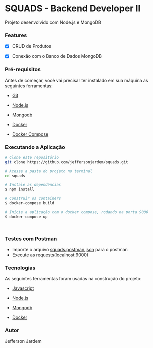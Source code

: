 
  

  

<h1>SQUADS - Backend Developer II</h1>

  
  

Projeto desenvolvido com Node.js e MongoDB

  

  

### Features

  

-  [x] CRUD de Produtos

  

-  [x] Conexão com o Banco de Dados MongoDB

  

### Pré-requisitos

  

  

Antes de começar, você vai precisar ter instalado em sua máquina as seguintes ferramentas:

  

-  [Git](https://git-scm.com/)

  

-  [Node.js](https://nodejs.org/pt-br/)

  

-  [Mongodb](https://mongodb.com)

  

-  [Docker](https://www.docker.com/)

  

-  [Docker Compose](https://docs.docker.com/compose/install/)

  
  

### Executando a Aplicação

  

````bash
# Clone este repositório
git clone https://github.com/jeffersonjardem/squads.git

# Acesse a pasta do projeto no terminal
cd squads

# Instale as dependências
$ npm install

# Construir os containers
$ docker-compose build

# Inicie a aplicação com o docker compose, rodando na porta 9000
$ docker-compose up

  

````

### Testes com Postman
 - Importe o arquivo [squads.postman.json](https://github.com/jeffersonjardem/squads/blob/main/squads.postman.json) para o postman
 - Execute as requests(localhost:9000)


  

### Tecnologias

  

As seguintes ferramentas foram usadas na construção do projeto:

  

-  [Javascript](https://developer.mozilla.org/pt-BR/docs/Web/JavaScript)

  

-  [Node.js](https://nodejs.org/pt-br/)

  

-  [Mongodb](https://mongodb.com)

  

-  [Docker](https://www.docker.com/)

  
  

### Autor

<a  href="https://github.com/jeffersonjardem"  style="text-decoration: none;"> Jefferson Jardem</a>